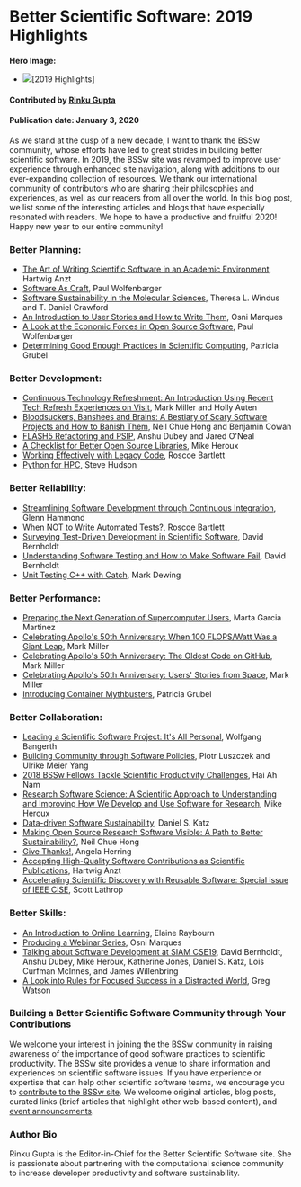 # Better Scientific Software: 2019 Highlights

**Hero Image:**
- <img src="https://github.com/betterscientificsoftware/images/raw/master/Blog_0120_Mantage.png" />[2019 Highlights]

#### Contributed by [Rinku Gupta](https://github.com/rinkug "Rinku Gupta GitHub Profile")

#### Publication date: January 3, 2020

As we stand at the cusp of a new decade, I want to thank the BSSw community, whose efforts have led to great strides in  building better scientific software. In 2019, the BSSw site was revamped to improve user experience through enhanced site navigation, along with additions to our ever-expanding collection of resources. We thank our international community of contributors who are sharing their philosophies and experiences, as well as our readers from all over the world. In this blog post, we list some of the interesting articles and blogs that have especially resonated with readers. We hope to have a productive and fruitful 2020! Happy new year to our entire community!

### Better Planning:
- [The Art of Writing Scientific Software in an Academic Environment](https://bssw.io/blog_posts/the-art-of-writing-scientific-software-in-an-academic-environment), Hartwig Anzt
- [Software As Craft](https://bssw.io/blog_posts/software-as-craft), Paul Wolfenbarger
- [Software Sustainability in the Molecular Sciences](https://bssw.io/blog_posts/software-sustainability-in-the-molecular-sciences), Theresa L. Windus and T. Daniel Crawford 
- [An Introduction to User Stories and How to Write Them](https://bssw.io/items/an-introduction-to-user-stories-and-how-to-write-them), Osni Marques
- [A Look at the Economic Forces in Open Source Software](https://bssw.io/items/a-look-at-the-economic-forces-in-open-source-software), Paul Wolfenbarger
- [Determining Good Enough Practices in Scientific Computing](https://bssw.io/items/a-look-at-the-economic-forces-in-open-source-software), Patricia Grubel


### Better Development:
- [Continuous Technology Refreshment: An Introduction Using Recent Tech Refresh Experiences on VisIt](https://bssw.io/blog_posts/continuous-technology-refreshment-an-introduction-using-recent-tech-refresh-experiences-on-visit), Mark Miller and Holly Auten
- [Bloodsuckers, Banshees and Brains: A Bestiary of Scary Software Projects and How to Banish Them](https://bssw.io/blog_posts/bloodsuckers-banshees-and-brains-a-bestiary-of-scary-software-projects-and-how-to-banish-them), Neil Chue Hong and Benjamin Cowan
- [FLASH5 Refactoring and PSIP](https://bssw.io/blog_posts/flash5-refactoring-and-psip), Anshu Dubey and Jared  O'Neal
- [A Checklist for Better Open Source Libraries](https://bssw.io/items/a-checklist-for-better-open-source-libraries), Mike Heroux
- [Working Effectively with Legacy Code](https://bssw.io/items/working-effectively-with-legacy-code/), Roscoe Bartlett
- [Python for HPC](https://bssw.io/items/python-for-hpc), Steve Hudson


### Better Reliability:
- [Streamlining Software Development through Continuous Integration](https://bssw.io/blog_posts/streamlining-software-development-through-continuous-integration), Glenn Hammond
- [When NOT to Write Automated Tests?](https://bssw.io/blog_posts/when-not-to-write-automated-tests), Roscoe Bartlett
- [Surveying Test-Driven Development in Scientific Software](https://bssw.io/items/surveying-test-driven-development-in-scientific-software), David Bernholdt
- [Understanding Software Testing and How to Make Software Fail](https://bssw.io/items/understanding-software-testing-and-how-to-make-software-fail), David Bernholdt
- [Unit Testing C++ with Catch](https://bssw.io/items/unit-testing-c-with-catch/), Mark Dewing


### Better Performance:
- [Preparing the Next Generation of Supercomputer Users](https://bssw.io/blog_posts/preparing-the-next-generation-of-supercomputer-users), Marta Garcia Martinez
- [Celebrating Apollo's 50th Anniversary: When 100 FLOPS/Watt Was a Giant Leap](https://bssw.io/blog_posts/celebrating-apollo-s-50th-anniversary-when-100-flops-watt-was-a-giant-leap), Mark Miller
- [Celebrating Apollo's 50th Anniversary: The Oldest Code on GitHub](https://bssw.io/blog_posts/celebrating-apollo-s-50th-anniversary-the-oldest-code-on-github),  Mark Miller
- [Celebrating Apollo's 50th Anniversary: Users' Stories from Space](https://bssw.io/blog_posts/celebrating-apollo-s-50th-anniversary-users-stories-from-space),  Mark Miller
- [Introducing Container Mythbusters](https://bssw.io/items/introducing-container-mythbusters), Patricia Grubel

### Better Collaboration:
- [Leading a Scientific Software Project: It's All Personal](https://bssw.io/blog_posts/leading-a-scientific-software-project-it-s-all-personal), Wolfgang Bangerth
- [Building Community through Software Policies](https://bssw.io/blog_posts/building-community-through-software-policies), Piotr Luszczek and Ulrike Meier Yang 
- [2018 BSSw Fellows Tackle Scientific Productivity Challenges](https://bssw.io/blog_posts/2018-bssw-fellows-tackle-scientific-productivity-challenges), Hai Ah Nam
- [Research Software Science: A Scientific Approach to Understanding and Improving How We Develop and Use Software for Research](https://bssw.io/blog_posts/research-software-science-a-scientific-approach-to-understanding-and-improving-how-we-develop-and-use-software-for-research), Mike Heroux
- [Data-driven Software Sustainability](https://bssw.io/blog_posts/data-driven-software-sustainability), Daniel S. Katz
- [Making Open Source Research Software Visible: A Path to Better Sustainability?](https://bssw.io/blog_posts/making-open-source-research-software-visible-a-path-to-better-sustainability), Neil Chue Hong
- [Give Thanks!](https://bssw.io/blog_posts/give-thanks), Angela Herring
- [Accepting High-Quality Software Contributions as Scientific Publications](https://bssw.io/blog_posts/accepting-high-quality-software-contributions-as-scientific-publications), Hartwig Anzt
- [Accelerating Scientific Discovery with Reusable Software: Special issue of IEEE CiSE](https://bssw.io/blog_posts/accelerating-scientific-discovery-with-reusable-software-special-issue-of-ieee-cise), Scott Lathrop


### Better Skills:
- [An Introduction to Online Learning](https://bssw.io/items/an-introduction-to-online-learning), Elaine Raybourn
- [Producing a Webinar Series](https://bssw.io/items/producing-a-webinar-series), Osni Marques
- [Talking about Software Development at SIAM CSE19](https://bssw.io/blog_posts/talking-about-software-development-at-siam-cse19), David Bernholdt, Anshu Dubey, Mike Heroux, Katherine Jones, Daniel S. Katz, Lois Curfman McInnes, and James Willenbring
- [A Look into Rules for Focused Success in a Distracted World](https://bssw.io/items/a-look-into-rules-for-focused-success-in-a-distracted-world), Greg Watson


### Building a Better Scientific Software Community through Your Contributions

We welcome your interest in joining the the BSSw community in raising awareness of the importance of good software practices to scientific productivity.  The BSSw site provides a venue to share information and experiences on scientific software issues.   If you have experience or expertise that can help other scientific software teams, we encourage you to [contribute to the BSSw site](https://bssw.io/pages/what-to-contribute-content-for-better-scientific-software).  We welcome original articles, blog posts, curated links (brief articles that highlight other web-based content), and [event announcements](https://bssw.io/events).

### Author Bio
Rinku Gupta is the Editor-in-Chief for the Better Scientific Software site.  She is passionate about partnering with the computational science community to increase developer productivity and software sustainability.

<!---
Publish: preview
RSS Update: 2020-01-03
Categories: collaboration
Topics: projects and organizations
Tags: bssw-article
Level: 2
Prerequisites: default
Aggregate: none
--->

